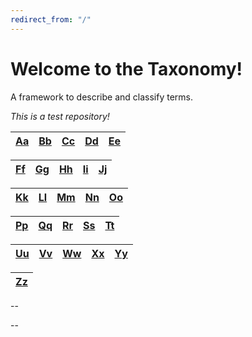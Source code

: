 ```yaml
---
redirect_from: "/"
---
```


# Welcome to the Taxonomy! 

A framework to describe and classify terms.

*This is a test repository!*

| [Aa](Aa.md) | [Bb](Bb.md) | [Cc](Cc.md) | [Dd](Dd.md) | [Ee](Ee.md) |
|-------------|-------------|-------------|-------------|-------------|

| [Ff](Ff.md) | [Gg](Gg.md) | [Hh](Hh.md) | [Ii](Ii.md) | [Jj](Jj.md) |
|-------------|-------------|-------------|-------------|-------------|

| [Kk](Kk.md) | [Ll](Ll.md) | [Mm](Mm.md) | [Nn](Nn.md) | [Oo](Oo.md) |
|-------------|-------------|-------------|-------------|-------------|

| [Pp](Pp.md) | [Qq](Qq.md) | [Rr](Rr.md) | [Ss](Ss.md) | [Tt](Tt.md) |
|-------------|-------------|-------------|-------------|-------------|

| [Uu](Uu.md) | [Vv](Vv.md) | [Ww](Ww.md) | [Xx](Xx.md) | [Yy](Yy.md) |
|-------------|-------------|-------------|-------------|-------------|

| [Zz](Zz.md) |
|-------------|
--

--










